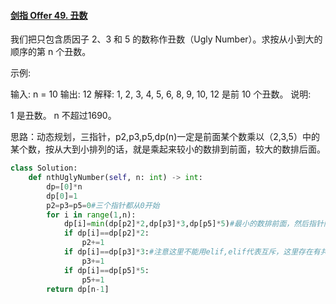 #### [剑指 Offer 49. 丑数](https://leetcode.cn/problems/chou-shu-lcof/)

我们把只包含质因子 2、3 和 5 的数称作丑数（Ugly Number）。求按从小到大的顺序的第 n 个丑数。

示例:

输入: n = 10
输出: 12
解释: 1, 2, 3, 4, 5, 6, 8, 9, 10, 12 是前 10 个丑数。
说明:  

1 是丑数。
n 不超过1690。

思路：动态规划，三指针，p2,p3,p5,dp(n)一定是前面某个数乘以（2,3,5）中的某个数，按从大到小排列的话，就是乘起来较小的数排到前面，较大的数排后面。

```python
class Solution:
    def nthUglyNumber(self, n: int) -> int:
        dp=[0]*n
        dp[0]=1
        p2=p3=p5=0#三个指针都从0开始
        for i in range(1,n):
            dp[i]=min(dp[p2]*2,dp[p3]*3,dp[p5]*5)#最小的数排前面，然后指针向后推
            if dp[i]==dp[p2]*2:
                p2+=1
            if dp[i]==dp[p3]*3:#注意这里不能用elif,elif代表互斥，这里存在有共同因子的情况，如2*3和3*2，这时p2与p3都要向后推否则会出现重复。注意if与elif 的区别
                p3+=1
            if dp[i]==dp[p5]*5:
                p5+=1
        return dp[n-1]
```

